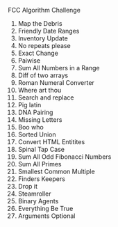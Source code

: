 FCC Algorithm Challenge

1) Map the Debris  
2) Friendly Date Ranges  
3) Inventory Update  
4) No repeats  please  
5) Exact Change  
6) Paiwise  
7) Sum All Numbers in a Range  
8) Diff of two arrays  
9) Roman Numeral Converter  
10) Where art thou  
11) Search and replace  
12) Pig latin  
13) DNA Pairing   
14) Missing Letters   
15) Boo who   
16) Sorted Union   
17) Convert HTML Entitites  
18) Spinal Tap Case    
19) Sum All Odd Fibonacci Numbers   
20) Sum All Primes   
21) Smallest Common Multiple   
22) Finders Keepers   
23) Drop it   
24) Steamroller   
25) Binary Agents   
26) Everything Be True   
27) Arguments Optional   


 
 
